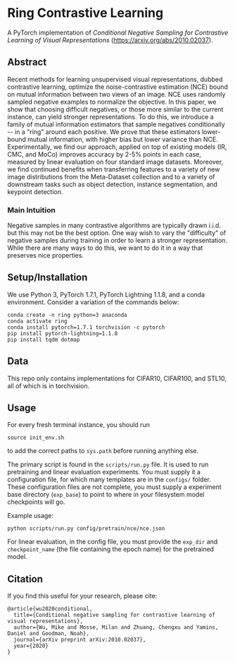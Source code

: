 # Ring Contrastive Learning

A PyTorch implementation of *Conditional Negative Sampling for Contrastive Learning of Visual Representations* (https://arxiv.org/abs/2010.02037).

## Abstract

Recent methods for learning unsupervised visual representations, dubbed contrastive learning, optimize the noise-contrastive estimation (NCE) bound on mutual information between two views of an image. NCE uses randomly sampled negative examples to normalize the objective. In this paper, we show that choosing difficult negatives, or those more similar to the current instance, can yield stronger representations. To do this, we introduce a family of mutual information estimators that sample negatives conditionally -- in a "ring" around each positive. We prove that these estimators lower-bound mutual information, with higher bias but lower variance than NCE. Experimentally, we find our approach, applied on top of existing models (IR, CMC, and MoCo) improves accuracy by 2-5% points in each case, measured by linear evaluation on four standard image datasets. Moreover, we find continued benefits when transferring features to a variety of new image distributions from the Meta-Dataset collection and to a variety of downstream tasks such as object detection, instance segmentation, and keypoint detection.

### Main Intuition

Negative samples in many contrastive algorithms are typically drawn i.i.d. but this may not be the best option. One way wish to vary the "difficulty" of negative samples during training in order to learn a stronger representation. While there are many ways to do this, we want to do it in a way that preserves nice properties. 

## Setup/Installation

We use Python 3, PyTorch 1.7.1, PyTorch Lightning 1.1.8, and a conda environment. Consider a variation of the commands below:

```
conda create -n ring python=3 anaconda
conda activate ring
conda install pytorch=1.7.1 torchvision -c pytorch
pip install pytorch-lightning=1.1.8
pip install tqdm dotmap
```

## Data

This repo only contains implementations for CIFAR10, CIFAR100, and STL10, all of which is in torchvision.

## Usage

For every fresh terminal instance, you should run

```
source init_env.sh
```

to add the correct paths to `sys.path` before running anything else.

The primary script is found in the `scripts/run.py` file. It is used to run pretraining and linear evaluation experiments. You must supply it a configuration file, for which many templates are in the `configs/` folder. These configuration files are not complete, you must supply a experiment base directory (`exp_base`) to point to where in your filesystem model checkpoints will go. 

Example usage:

```
python scripts/run.py config/pretrain/nce/nce.json
```

For linear evaluation, in the config file, you must provide the `exp_dir` and `checkpoint_name` (the file containing the epoch name) for the pretrained model.

## Citation
If you find this useful for your research, please cite:

```
@article{wu2020conditional,
  title={Conditional negative sampling for contrastive learning of visual representations},
  author={Wu, Mike and Mosse, Milan and Zhuang, Chengxu and Yamins, Daniel and Goodman, Noah},
  journal={arXiv preprint arXiv:2010.02037},
  year={2020}
}
```
